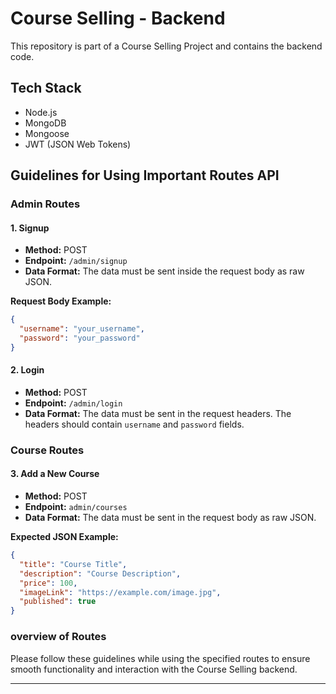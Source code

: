 # Course Selling - Backend

This repository is part of a Course Selling Project and contains the backend code.

## Tech Stack

- Node.js
- MongoDB
- Mongoose
- JWT (JSON Web Tokens)

## Guidelines for Using Important Routes API

### Admin Routes

#### 1. Signup

- **Method:** POST
- **Endpoint:** `/admin/signup`
- **Data Format:** The data must be sent inside the request body as raw JSON.

**Request Body Example:**

```json
{
  "username": "your_username",
  "password": "your_password"
}
```

#### 2. Login

- **Method:** POST
- **Endpoint:** `/admin/login`
- **Data Format:** The data must be sent in the request headers. The headers should contain `username` and `password` fields.

### Course Routes

#### 3. Add a New Course

- **Method:** POST
- **Endpoint:** `admin/courses`
- **Data Format:** The data must be sent in the request body as raw JSON.

**Expected JSON Example:**

```json
{
  "title": "Course Title",
  "description": "Course Description",
  "price": 100,
  "imageLink": "https://example.com/image.jpg",
  "published": true
}
```

### overview of Routes

Please follow these guidelines while using the specified routes to ensure smooth functionality and interaction with the Course Selling backend.

---
